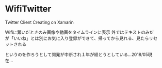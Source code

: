 # WifiTwitter
Twitter Client Creating on Xamarin

Wifiに繋いだときのみ画像や動画をタイムラインに表示
外ではテキストのみだが「いいね」とは別にお気に入り登録ができて、帰ってから見れる、見たらリセットされる

というのを作ろうとして開発が中断され１年が経とうとしている…2018/05現在…
